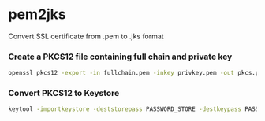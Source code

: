 # pem2jks
Convert SSL certificate from .pem to .jks format

### Create a PKCS12 file containing full chain and private key
```bash
openssl pkcs12 -export -in fullchain.pem -inkey privkey.pem -out pkcs.p12 -name NAME
```

### Convert PKCS12 to Keystore
```bash
keytool -importkeystore -deststorepass PASSWORD_STORE -destkeypass PASSWORD_KEYPASS -destkeystore keystore.jks -srckeystore pkcs.p12 -srcstoretype PKCS12 -srcstorepass STORE_PASS -alias NAME
```